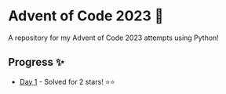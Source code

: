 # Advent of Code 2023 🎄

A repository for my Advent of Code 2023 attempts using Python!

## Progress ✨

* [Day 1](day1.py) - Solved for 2 stars! ⭐⭐
